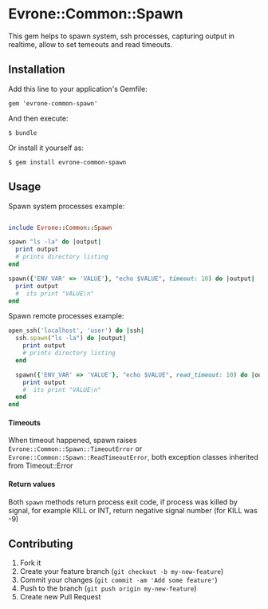 # Evrone::Common::Spawn

This gem helps to spawn system, ssh processes, capturing output in realtime,
allow to set temeouts and read timeouts.

## Installation

Add this line to your application's Gemfile:

    gem 'evrone-common-spawn'

And then execute:

    $ bundle

Or install it yourself as:

    $ gem install evrone-common-spawn

## Usage

Spawn system processes example:

```ruby

include Evrone::Common::Spawn

spawn "ls -la" do |output|
  print output
  # prints directory listing
end

spawn({'ENV_VAR' => 'VALUE'}, "echo $VALUE", timeout: 10) do |output|
  print output
  #  its print "VALUE\n"
end
```

Spawn remote processes example:

```ruby
open_ssh('localhost', 'user') do |ssh|
  ssh.spawn("ls -la") do |output|
    print output
    # prints directory listing
  end

  spawn({'ENV_VAR' => 'VALUE'}, "echo $VALUE", read_timeout: 10) do |output|
    print output
    #  its print "VALUE\n"
  end
end

```

#### Timeouts

When timeout happened, spawn raises ```Evrone::Common::Spawn::TimeoutError``` or
```Evrone::Common::Spawn::ReadTimeoutError```, both exception classes inherited
from Timeout::Error

#### Return values

Both ```spawn``` methods return process exit code, if process was killed by signal, for example
KILL or INT, return negative signal number (for KILL was -9)

## Contributing

1. Fork it
2. Create your feature branch (`git checkout -b my-new-feature`)
3. Commit your changes (`git commit -am 'Add some feature'`)
4. Push to the branch (`git push origin my-new-feature`)
5. Create new Pull Request
